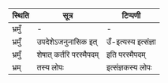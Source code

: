 | स्थिति | सूत्र | टिप्पणी |
| ----- | ------- | ------ |
| भ्रमुँ | - | - |
| भ्रमुँ | उपदेशेऽजनुनासिक इत् | उँ-इत्यस्य इत्संज्ञा |
| भ्रमुँ | शेषात् कर्तरि परस्मैपदम् | इति परस्मैपदम् |
| भ्रम् | तस्य लोपः | इत्संज्ञकस्य लोपः |
